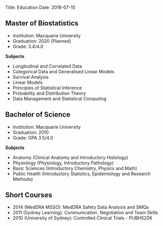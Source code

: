 Title: Education
Date: 2018-07-15


## Master of Biostatistics

- Institution: Macquarie University
- Graduation: 2020 (Planned)
- Grade: 3.4/4.0


**Subjects**

- Longitudinal and Correlated Data
- Categorical Data and Generalised Linear Models
- Survival Analysis
- Linear Models
- Principles of Statistical Inference
- Probability and Distribution Theory
- Data Management and Statistical Computing


## Bachelor of Science

- Institution: Macquarie University
- Graduation: 2010
- Grade: GPA 3.5/4.0


**Subjects**

- Anatomy (Clinical Anatomy and Introductory Histology)
- Physiology (Physiology, Introductory Pathology)
- Basic Sciences (Introductory Chemistry, Physics and Math)
- Public Health (Introductory Statistics, Epidemiology and Research Methods)


## Short Courses

- 2014 (MedDRA MSSO): MedDRA Safety Data Analysis and SMQs
- 2011 (Sydney Learning): Communication, Negotiation and Team Skills
- 2010 (University of Sydney): Controlled Clinical Trials - PUBH5206
